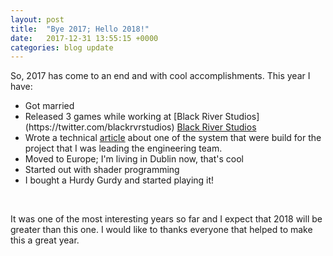 ```yaml
---
layout: post
title:  "Bye 2017; Hello 2018!"
date:   2017-12-31 13:55:15 +0000
categories: blog update
---
```

<div class = "container">
<article>
  <p>So, 2017 has come to an end and with cool accomplishments. This year I have:</p>
  <ul>
    <li>Got married</li>
    <li>Released 3 games while working at [Black River Studios](https://twitter.com/blackrvrstudios) <a href = "https://twitter.com/blackrvrstudios" target = "_blank">Black River Studios</a></li>
    <li>Wrote a technical <a href ="https://www.gamasutra.com/blogs/VictorHasselmann/20171030/308463/How_we_manage_scenes_and_takes_on_Angest_for_GearVR.php" target = "_blank">article</a>
        about one of the system that were build for the project that I was leading the engineering team.</li>
    <li>Moved to Europe; I'm living in Dublin now, that's cool</li>
    <li>Started out with shader programming</li>
    <li>I bought a Hurdy Gurdy and started playing it!</li>
  </ul>
  <br>
  <p>It was one of the most interesting years so far and I expect that 2018 will be greater than this one. I would like to thanks everyone that helped to make this a great year.
  </p>
</article>
</div>
